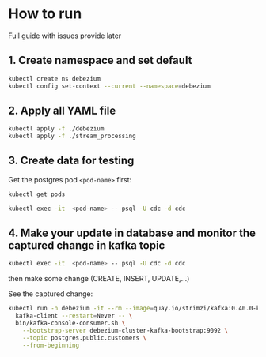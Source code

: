 # How to run
Full guide with issues provide later
## 1. Create namespace and set default
```bash
kubectl create ns debezium
kubectl config set-context --current --namespace=debezium
```

## 2. Apply all YAML file 
```bash
kubectl apply -f ./debezium 
kubectl apply -f ./stream_processing
```

## 3. Create data for testing
Get the postgres pod ```<pod-name>``` first:  
```bash
kubectl get pods
```

```bash
kubectl exec -it  <pod-name> -- psql -U cdc -d cdc
```

## 4. Make your update in database and monitor the captured change in kafka topic

```bash
kubectl exec -it  <pod-name> -- psql -U cdc -d cdc
```
then make some change (CREATE, INSERT, UPDATE,...)

See the captured change:
```bash
kubectl run -n debezium -it --rm --image=quay.io/strimzi/kafka:0.40.0-kafka-3.7.0 \
  kafka-client --restart=Never -- \
  bin/kafka-console-consumer.sh \
    --bootstrap-server debezium-cluster-kafka-bootstrap:9092 \
    --topic postgres.public.customers \
    --from-beginning
```
